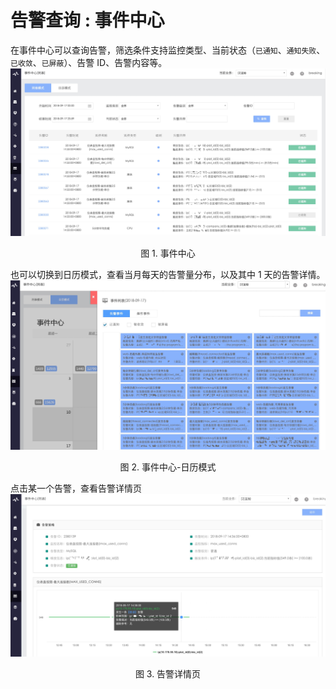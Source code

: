 # 告警查询 : 事件中心

在事件中心可以查询告警，筛选条件支持监控类型、当前状态（`已通知`、`通知失败`、`已收敛`、`已屏蔽`）、告警 ID、告警内容等。
![](../../media/15371663555349.jpg)
<center>图 1. 事件中心</center>

也可以切换到日历模式，查看当月每天的告警量分布，以及其中 1 天的告警详情。
![](../../media/15371665499151.jpg)
<center>图 2. 事件中心-日历模式</center>

点击某一个告警，查看告警详情页
![](../../media/15371666617234.jpg)
<center>图 3. 告警详情页</center>
